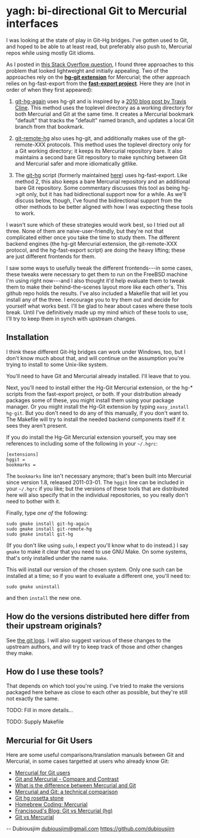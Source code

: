 yagh: bi-directional Git to Mercurial interfaces
================================================

I was looking at the state of play in Git-Hg bridges. I've gotten used to Git, and hoped to be able to at least read, but preferably also push to, Mercurial repos while using mostly Git idioms.

As I posted in [this Stack Overflow question](http://stackoverflow.com/a/11178693/272427), I found three approaches to this problem that looked lightweight and initially appealing. Two of the approaches rely on the [**hg-git extension**](http://hg-git.github.com/) for Mercurial; the other approach relies on hg-fast-export from the [**fast-export project**](http://repo.or.cz/w/fast-export.git). Here they are (not in order of when they first appeared):

  1. [git-hg-again](https://github.com/abourget/git-hg-again) uses hg-git and is inspired by a [2010 blog post by Travis Cline](http://traviscline.com/blog/2010/04/27/using-hg-git-to-work-in-git-and-push-to-hg/). This method uses the toplevel directory as a working directory for both Mercurial and Git at the same time. It creates a Mercurial bookmark "default" that tracks the "default" named branch, and updates a local Git branch from that bookmark. 

  2. [git-remote-hg](https://github.com/rfk/git-remote-hg) also uses hg-git, and additionally makes use of the git-remote-XXX protocols. This method uses the toplevel directory only for a Git working directory; it keeps its Mercurial repository bare. It also maintains a second bare Git repository to make synching between Git and Mercurial safer and more idiomatically gitlike.

  3. The [git-hg](https://github.com/cosmin/git-hg) script (formerly maintained [here](https://github.com/offbytwo/git-hg)) uses hg-fast-export. Like method 2, this also keeps a bare Mercurial repository and an additional bare Git repository. Some commentary discusses this tool as being hg->git only, but it has had bidirectional support now for a while. As we'll discuss below, though, I've found the bidirectional support from the other methods to be better aligned with how I was expecting these tools to work.

I wasn't sure which of these strategies would work best, so I tried out all three. None of them are naive-user-friendly, but they're not that complicated either once you take the time to study them. The different backend engines (the hg-git Mercurial extension, the git-remote-XXX protocol, and the hg-fast-export script) are doing the heavy lifting; these are just different frontends for them.

I saw some ways to usefully tweak the different frontends---in some cases, these tweaks were necessary to get them to run on the FreeBSD machine I'm using right now---and I also thought it'd help evaluate them to tweak them to make their behind-the-scenes layout more like each other's. This github repo holds the results. I've also included a Makefile that will let you install any of the three. I encourage you to try them out and decide for yourself what works best. I'll be glad to hear about cases where these tools break. Until I've definitively made up my mind which of these tools to use, I'll try to keep them in synch with upstream changes.


Installation
------------

I think these different Git-Hg bridges can work under Windows, too, but I don't know much about that, and will continue on the assumption you're trying to install to some Unix-like system.

You'll need to have Git and Mercurial already installed. I'll leave that to you.

Next, you'll need to install either the Hg-Git Mercurial extension, or the hg-* scripts from the fast-export project, or both. If your distribution already packages some of these, you might install them using your package manager. Or you might install the Hg-Git extension by typing `easy_install hg-git`. But you don't need to do 
 any of this manually, if you don't want to. The Makefile will try to install the needed backend components itself if it sees they aren't present.

If you do install the Hg-Git Mercurial extension yourself, you may see references to including some of the following in your `~/.hgrc`:

    [extensions]
    hggit = 
    bookmarks =

The `bookmarks` line isn't necessary anymore; that's been built into Mercurial since version 1.8, released 2011-03-01. The `hggit` line can be included in your `~/.hgrc` if you like; but the versions of these tools that are distributed here will also specify that in the individual repositories, so you really don't need to bother with it.

Finally, type *one of* the following:

    sudo gmake install git-hg-again
    sudo gmake install git-remote-hg
    sudo gmake install git-hg

(If you don't like using `sudo`, I expect you'll know what to do instead.) I say `gmake` to make it clear that you need to use GNU Make. On some systems, that's only installed under the name `make`.

This will install our version of the chosen system. Only one such can be installed at a time; so if you want to evaluate a different one, you'll need to:

    sudo gmake uninstall

and then `install` the new one.


How do the versions distributed here differ from their upstream originals?
--------------------------------------------------------------------------

See [the git logs](https://github.com/dubiousjim/yagh/commits/master). I will also suggest various of these changes to the upstream authors, and will try to keep track of those and other changes they make.


How do I use these tools?
-------------------------

That depends on which tool you're using. I've tried to make the versions packaged here behave as close to each other as possible, but they're still not exactly the same.

TODO: Fill in more details...

TODO: Supply Makefile



Mercurial for Git Users
-----------------------

Here are some useful comparisons/translation manuals between Git and Mercurial, in some cases targetted at users who already know Git:

  * [Mercurial for Git users](http://mercurial.selenic.com/wiki/GitConcepts)
  * [Git and Mercurial - Compare and Contrast](http://stackoverflow.com/questions/1598759/git-and-mercurial-compare-and-contrast)
  * [What is the difference between Mercurial and Git](http://stackoverflow.com/questions/35837/what-is-the-difference-between-mercurial-and-git)
  * [Mercurial and Git: a technical comparison](http://alblue.bandlem.com/2011/03/mercurial-and-git-technical-comparison.html)
  * [Git hg rosetta stone](https://github.com/sympy/sympy/wiki/Git-hg-rosetta-stone)
  * [Homebrew Coding: Mercurial](http://quirkygba.blogspot.com/2009/04/mercurial.html)
  * [Francisoud's Blog: Git vs Mercurial (hg)](http://francisoud.blogspot.com/2010/07/git-vs-mercurial.html)
  * [Git vs Mercurial](http://www.wikivs.com/wiki/Git_vs_Mercurial)


-- 
Dubiousjim
dubiousjim@gmail.com
https://github.com/dubiousjim

